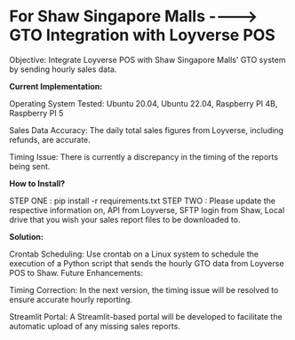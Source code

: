 # For Shaw Singapore Malls ----> GTO Integration with Loyverse POS
Objective:
Integrate Loyverse POS with Shaw Singapore Malls' GTO system by sending hourly sales data.

**Current Implementation:**

Operating System Tested:
Ubuntu 20.04, Ubuntu 22.04, Raspberry PI 4B, Raspberry PI 5

Sales Data Accuracy:
The daily total sales figures from Loyverse, including refunds, are accurate.

Timing Issue:
There is currently a discrepancy in the timing of the reports being sent.

**How to Install?**

STEP ONE : pip install -r requirements.txt
STEP TWO : Please update the respective information on, API from Loyverse, SFTP login from Shaw, Local drive that you wish your sales report files to be downloaded to.

**Solution:**

Crontab Scheduling:
Use crontab on a Linux system to schedule the execution of a Python script that sends the hourly GTO data from Loyverse POS to Shaw.
Future Enhancements:

Timing Correction:
In the next version, the timing issue will be resolved to ensure accurate hourly reporting.

Streamlit Portal:
A Streamlit-based portal will be developed to facilitate the automatic upload of any missing sales reports.
